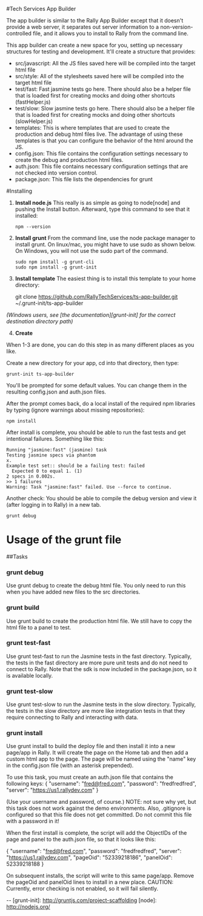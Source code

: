#Tech Services App Builder

The app builder is similar to the Rally App Builder except that it doesn't provide a web server, it separates out server information to a non-version-controlled file, and it allows you to install to Rally from the command line.

This app builder can create a new space for you, setting up necessary structures for testing and development.  It'll create a structure that provides:

  * src/javascript:  All the JS files saved here will be compiled into the 
  target html file
  * src/style: All of the stylesheets saved here will be compiled into the 
  target html file
  * test/fast: Fast jasmine tests go here.  There should also be a helper 
  file that is loaded first for creating mocks and doing other shortcuts
  (fastHelper.js)
  * test/slow: Slow jasmine tests go here.  There should also be a helper
  file that is loaded first for creating mocks and doing other shortcuts 
  (slowHelper.js)
  * templates: This is where templates that are used to create the production
  and debug html files live.  The advantage of using these templates is that
  you can configure the behavior of the html around the JS.
  * config.json: This file contains the configuration settings necessary to
  create the debug and production html files. 
  * auth.json: This file contains necessary configuration settings that are
  not checked into version control.
  * package.json: This file lists the dependencies for grunt

#Installing

1.  **Install node.js**  This really is as simple as going to node[node] 
and pushing the Install button.  Afterward, type this command to see that 
it installed:

        npm --version

2.  **Install grunt** From the command line, use the node package manager to install grunt.  On linux/mac, you might have to use 
sudo as shown below. On Windows, you will not use the sudo part of the command.

        sudo npm install -g grunt-cli
        sudo npm install -g grunt-init

3.  **Install template** The easiest thing is to install this template to 
  your home directory:
    
    git clone https://github.com/RallyTechServices/ts-app-builder.git ~/.grunt-init/ts-app-builder

  _(Windows users, see [the documentation][grunt-init] for the correct destination directory path)_

4.  **Create** 

When 1-3 are done, you can do this step in as many different places as you like.

Create a new directory for your app, cd into that directory, then type:

    grunt-init ts-app-builder

You'll be prompted for some default values.  You can change them in the resulting config.json and auth.json files. 

After the prompt comes back, do a local install of the required npm libraries by typing (ignore warnings about missing repositories):

    npm install
    
After install is complete, you should be able to run the fast tests and get intentional failures.
Something like this:

    Running "jasmine:fast" (jasmine) task
    Testing jasmine specs via phantom
    x.
    Example test set:: should be a failing test: failed
      Expected 0 to equal 1. (1)
    2 specs in 0.002s.
    >> 1 failures
    Warning: Task "jasmine:fast" failed. Use --force to continue.

Another check:  You should be able to compile the debug version and view it (after logging in to Rally) 
in a new tab.  

    grunt debug

# Usage of the grunt file
##Tasks
    
### grunt debug

Use grunt debug to create the debug html file.  You only need to run this when you have added new files to
the src directories.

### grunt build

Use grunt build to create the production html file.  We still have to copy the html file to a panel to test.

### grunt test-fast

Use grunt test-fast to run the Jasmine tests in the fast directory.  Typically, the tests in the fast 
directory are more pure unit tests and do not need to connect to Rally.  Note that the sdk is now included in 
the package.json, so it is available locally.

### grunt test-slow

Use grunt test-slow to run the Jasmine tests in the slow directory.  Typically, the tests in the slow
directory are more like integration tests in that they require connecting to Rally and interacting with
data.

### grunt install

Use grunt install to build the deploy file and then install it into a new page/app in Rally.  It will create the page on the Home tab and then add a custom html app to the page.  The page will be named using the "name" key in the config.json file (with an asterisk prepended).

To use this task, you must create an auth.json file that contains the following keys:
{
    "username": "fred@fred.com",
    "password": "fredfredfred",
    "server": "https://us1.rallydev.com"
}

(Use your username and password, of course.)  NOTE: not sure why yet, but this task does not work against the demo environments.  Also, .gitignore is configured so that this file does not get committed.  Do not commit this file with a password in it!

When the first install is complete, the script will add the ObjectIDs of the page and panel to the auth.json file, so that it looks like this:  

{
    "username": "fred@fred.com",
    "password": "fredfredfred",
    "server": "https://us1.rallydev.com",
    "pageOid": "52339218186",
    "panelOid": 52339218188
}

On subsequent installs, the script will write to this same page/app. Remove the
pageOid and panelOid lines to install in a new place.  CAUTION:  Currently, error checking is not enabled, so it will fail silently.

--
[grunt-init]: http://gruntjs.com/project-scaffolding
[node]: http://nodejs.org/

